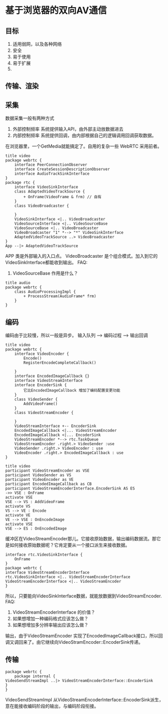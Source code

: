 # 基于浏览器的双向AV通信
## 目标
1. 适用弱网，以及各种网络
1. 安全
1. 易于使用
1. 易于扩展
1. 

## 传输、渲染

## 采集
数据采集一般有两种方式
1. 外部控制频率
系统提供输入API，由外部主动放数据进去
1. 内部控制频率
系统提供回调，由内部根据自己的逻辑调用回调获取数据。

在浏览器里，一个GetMedia就能搞定了。自用的复杂一些
WebRTC 采用前者。
```plantuml
title video
package webrtc {
    interface PeerConnectionObserver
    interface CreateSessionDescriptionObserver
    interface AudioTrackSinkInterface
}
package rtc {
    interface VideoSinkInterface
    class AdaptedVideoTrackSource {
        + OnFrame(VideoFrame & frm) // 自有
    }
    class VideoBroadcaster {

    }
    VideoSinkInterface <|.. VideoBroadcaster
    VideoSourceInterface <|.. VideoSourceBase 
    VideoSourceBase <|.. VideoBroadcaster
    VideoBroadcaster "1" *--> "*" VideoSinkInterface 
    AdaptedVideoTrackSource ..> VideoBroadcaster
}
App --|> AdaptedVideoTrackSource
```
APP 类是外部输入的入口点。
VideoBroadcaster 是个组合模式。加入到它的VideoSinkInterface都能收到输出。
FAQ: 
1. VideoSourceBase 作用是什么？
```plantuml
title audio
package webrtc {
    class AudioProcessingImpl {
        + ProcessStream(AudioFrame* frm)
    }
}
```
## 编码
编码由于比较慢，所以一般是异步。
输入队列 --> 编码过程 --> 输出回调
```plantuml
title video
package webrtc {
    interface VideoEncoder {
        Encode()
        RegisterEncodeCompleteCallback()

    }
    interface EncodedImageCallback {}
    interface VideoStreamInterface
    interface EncoderSink {
        它比EncodedImageCallback 增加了编码配置变更功能
    }
    class VideoSender {
        AddVideoFrame() 
    }
    class VideoStreamEncoder {

    }
    VideoStreamInterface +-- EncoderSink
    EncodedImageCallback <|... VideoStreamEncoder
    EncodedImageCallback <|... EncoderSink
    VideoStreamEncoder *--> rtc.TaskQueue
    VideoStreamEncoder .right.> VideoSender :use
    VideoSender .right.> VideoEncoder : use
    VideoEncoder .right.> EncodedImageCallback : use
}
```

```plantuml
title video
participant VideoStreamEncoder as VSE
participant VideoSender as VS
participant VideoEncoder as VE
participant EncodedImageCallback as CB
participant VideoStreamEncoderInterface.EncoderSink AS ES
->> VSE : OnFrame
activate VSE
VSE --> VS : AddVideoFrame
activate VS
VS --> VE : Encode
activate VE
VE --> VSE : OnEncodeImage
activate VSE
VSE --> ES : OnEncodedImage
```
缓冲区在VideoStreamEncoder那儿。它接收原始数据，输出编码数据流。那它是如何接收原始数据呢？它肯定要从一个接口派生来接收数据。
```plantuml
interface rtc.VideoSinkInterface {
    OnFrame
}
package webrtc {
interface VideoStreamEncoderInterface
rtc.VideoSinkInterface <|.. VideoStreamEncoderInterface
VideoStreamEncoderInterface <|.. VideoStreamEncoder
}
```
所以，只要能向VideoSinkInterface数据，就能放数据到VideoStreamEncoder.
FAQ: 
1. VideoStreamEncoderInterface 的价值？
1. 如果想增加一种编码格式应该怎么做？
1. 如果想增加多分辨率输出应该怎么做？  

输出，由于VideoStreamEncoder 实现了EncodedImageCallback接口，所以回调又调回来了。由它继续向VideoStramEncoder::EncoderSink传递。
## 传输
```plantuml
package webrtc {
    package internal {
VideoSendStreamImpl ..|> VideoStreamEncoderInterface::EncoderSink
}
}
```
VideoSendStreamImpl 从VideoStreamEncoderInterface::EncoderSink派生，意在能接收编码阶段的输出，与编码阶段衔接。
